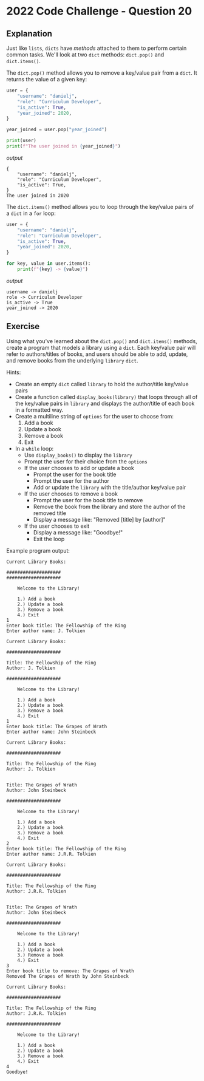 # 2022 Code Challenge - Question 20 

## Explanation

Just like `lists`, `dicts` have *methods* attached to them to perform certain common tasks. We'll
look at two `dict` methods: `dict.pop()` and `dict.items()`.

The `dict.pop()` method allows you to remove a key/value pair from a `dict`. It returns the value
of a given key:

```python
user = {
    "username": "danielj",
    "role": "Curriculum Developer",
    "is_active": True,
    "year_joined": 2020,
}

year_joined = user.pop("year_joined")

print(user)
print(f"The user joined in {year_joined}")
```

*output*

```text
{
    "username": "danielj",
    "role": "Curriculum Developer",
    "is_active": True,
}
The user joined in 2020
```

The `dict.items()` method allows you to loop through the key/value pairs of a `dict` in a `for` loop:

```python
user = {
    "username": "danielj",
    "role": "Curriculum Developer",
    "is_active": True,
    "year_joined": 2020,
}

for key, value in user.items():
    print(f"{key} -> {value}")

```

*output*

```text
username -> danielj
role -> Curriculum Developer
is_active -> True
year_joined -> 2020
```


## Exercise

Using what you've learned about the `dict.pop()` and `dict.items()` methods, create a program
that models a library using a `dict`. Each key/value pair will refer to authors/titles of books, 
and users should be able to add, update, and remove books from the underlying `library` `dict`.

Hints:
- Create an empty `dict` called `library` to hold the author/title key/value pairs
- Create a function called `display_books(library)` that loops through all of the key/value
pairs in `library` and displays the author/title of each book in a formatted way.
- Create a multiline string of `options` for the user to choose from:
    1. Add a book
    2. Update a book
    3. Remove a book
    4. Exit
- In a `while` loop:
    - Use `display_books()` to display the `library`
    - Prompt the user for their choice from the `options`
    - If the user chooses to add or update a book
        - Prompt the user for the book title
        - Prompt the user for the author
        - Add or update the `library` with the title/author key/value pair
    - If the user chooses to remove a book
        - Prompt the user for the book title to remove
        - Remove the book from the library and store the author of the removed title
        - Display a message like: "Removed [title] by [author]"
    - If the user chooses to exit
        - Display a message like: "Goodbye!"
        - Exit the loop

Example program output:

```text
Current Library Books:

####################
####################

    Welcome to the Library!

    1.) Add a book
    2.) Update a book
    3.) Remove a book
    4.) Exit
1
Enter book title: The Fellowship of the Ring
Enter author name: J. Tolkien

Current Library Books:

####################

Title: The Fellowship of the Ring
Author: J. Tolkien

####################

    Welcome to the Library!

    1.) Add a book
    2.) Update a book
    3.) Remove a book
    4.) Exit
1
Enter book title: The Grapes of Wrath
Enter author name: John Steinbeck

Current Library Books:

####################

Title: The Fellowship of the Ring
Author: J. Tolkien


Title: The Grapes of Wrath
Author: John Steinbeck

####################

    Welcome to the Library!

    1.) Add a book
    2.) Update a book
    3.) Remove a book
    4.) Exit
2
Enter book title: The Fellowship of the Ring
Enter author name: J.R.R. Tolkien

Current Library Books:

####################

Title: The Fellowship of the Ring
Author: J.R.R. Tolkien


Title: The Grapes of Wrath
Author: John Steinbeck

####################

    Welcome to the Library!

    1.) Add a book
    2.) Update a book
    3.) Remove a book
    4.) Exit
3
Enter book title to remove: The Grapes of Wrath
Removed The Grapes of Wrath by John Steinbeck

Current Library Books:

####################

Title: The Fellowship of the Ring
Author: J.R.R. Tolkien

####################

    Welcome to the Library!

    1.) Add a book
    2.) Update a book
    3.) Remove a book
    4.) Exit
4
Goodbye!
```
